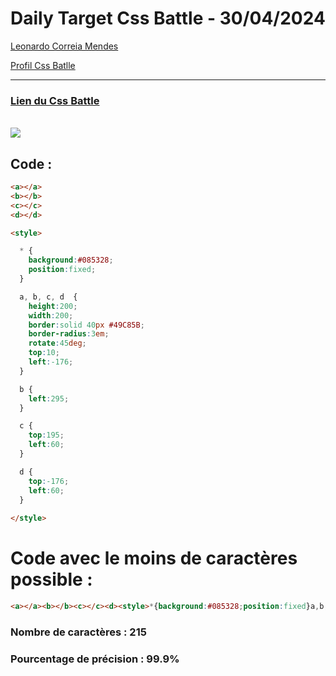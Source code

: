 # Daily Target Css Battle - 30/04/2024

[Leonardo Correia Mendes](https://github.com/leonardo-correiamendes)

[Profil Css Batlle](https://cssbattle.dev/player/PxahljaEJJesW2q41DyRFOpJIt73)

<hr>

### [Lien du Css Battle](https://cssbattle.dev/play/DTp2kKcgEqX2lfSq67D2)
<br>

<img src="https://firebasestorage.googleapis.com/v0/b/cssbattleapp.appspot.com/o/user%2Fummd3POvEDfFyeFvVdOMG3OOrwE2%2Ftargets%2Ftarget_GV9rUqg.png?alt=media">

<br>

## Code : 
```html
<a></a>
<b></b>
<c></c>
<d></d>

<style>

  * {
    background:#085328;
    position:fixed;
  }

  a, b, c, d  {
    height:200;
    width:200;
    border:solid 40px #49C85B;
    border-radius:3em;
    rotate:45deg;
    top:10;
    left:-176;
  }

  b {
    left:295;
  }

  c {
    top:195;
    left:60;
  }

  d {
    top:-176;
    left:60;
  }
  
</style>
```

# Code avec le moins de caractères possible : 

```html
<a></a><b></b><c></c><d><style>*{background:#085328;position:fixed}a,b,c,d{height:200;width:200;border:solid 43q#49C85B;border-radius:3em;rotate:45deg;top:10;left:-176}b{left:295}c{top:195;left:60}d{top:-176;left:60
```

### Nombre de caractères : 215
### Pourcentage de précision : 99.9%
